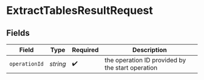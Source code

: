 # ExtractTablesResultRequest


## Fields

| Field                                            | Type                                             | Required                                         | Description                                      |
| ------------------------------------------------ | ------------------------------------------------ | ------------------------------------------------ | ------------------------------------------------ |
| `operationId`                                    | *string*                                         | :heavy_check_mark:                               | the operation ID provided by the start operation |